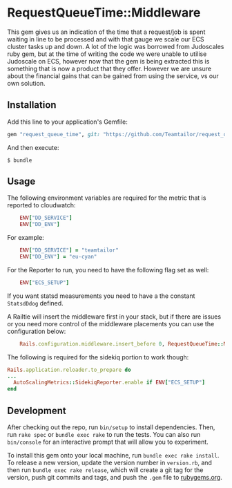 # RequestQueueTime::Middleware

This gem gives us an indication of the time that a request/job is spent waiting in line to be processed and with that gauge we scale our ECS cluster tasks up and down. A lot of the logic was borrowed from Judoscales ruby gem, but at the time of writing the code we were unable to utilise Judoscale on ECS, however now that the gem is being extracted this is something that is now a product that they offer. However we are unsure about the financial gains that can be gained from using the service, vs our own solution.

## Installation

Add this line to your application's Gemfile:

```ruby
gem "request_queue_time", git: "https://github.com/Teamtailor/request_queue_time.git", tag: "v0.1.1"
```

And then execute:

    $ bundle

## Usage

The following environment variables are required for the metric that is reported to cloudwatch:

```rb
    ENV["DD_SERVICE"]
    ENV["DD_ENV"]
```

For example:
```rb
    ENV["DD_SERVICE"] = "teamtailor"
    ENV["DD_ENV"] = "eu-cyan"
```

For the Reporter to run, you need to have the following flag set as well:

```rb
    ENV["ECS_SETUP"]
```

If you want statsd measurements you need to have a the constant `StatsdDdog` defined.

A Railtie will insert the middleware first in your stack, but if there are issues or you need more control of the middleware placements you can use the configuration below:

```rb
    Rails.configuration.middleware.insert_before 0, RequestQueueTime::Middleware
```

The following is required for the sidekiq portion to work though:
<!-- And add the following to the application reloader: -->

```rb
Rails.application.reloader.to_prepare do
...
  AutoScalingMetrics::SidekiqReporter.enable if ENV["ECS_SETUP"]
end
```

## Development

After checking out the repo, run `bin/setup` to install dependencies. Then, run `rake spec` or `bundle exec rake` to run the tests. You can also run `bin/console` for an interactive prompt that will allow you to experiment.

To install this gem onto your local machine, run `bundle exec rake install`. To release a new version, update the version number in `version.rb`, and then run `bundle exec rake release`, which will create a git tag for the version, push git commits and tags, and push the `.gem` file to [rubygems.org](https://rubygems.org).
